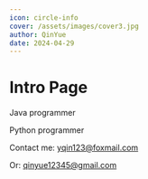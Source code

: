 ```yaml
---
icon: circle-info
cover: /assets/images/cover3.jpg
author: QinYue
date: 2024-04-29
---
```


# Intro Page

Java programmer

Python programmer

Contact me: yqin123@foxmail.com

Or: qinyue12345@gmail.com
